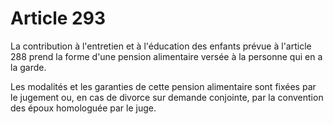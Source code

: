 # Article 293

La contribution à l'entretien et à l'éducation des enfants prévue à l'article 288 prend la forme d'une pension alimentaire versée à la personne qui en a la garde.

Les modalités et les garanties de cette pension alimentaire sont fixées par le jugement ou, en cas de divorce sur demande conjointe, par la convention des époux homologuée par le juge.
